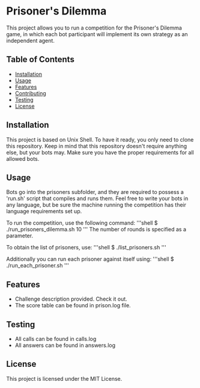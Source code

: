 # Prisoner's Dilemma

This project allows you to run a competition for the Prisoner's Dilemma game, in which each bot participant will implement its own strategy as an independent agent.

## Table of Contents

- [Installation](#installation)
- [Usage](#usage)
- [Features](#features)
- [Contributing](#contributing)
- [Testing](#testing)
- [License](#license)

## Installation

This project is based on Unix Shell. To have it ready, you only need to clone this repository.
Keep in mind that this repository doesn't require anything else, but your bots may. Make sure you have the proper requirements for all allowed bots.

## Usage

Bots go into the prisoners subfolder, and they are required to possess a 'run.sh' script that compiles and runs them. Feel free to write your bots in any language, but be sure the machine running the competition has their language requirements set up.

To run the competition, use the following command:
'''shell
$ ./run_prisoners_dilemma.sh 10
'''
The number of rounds is specified as a parameter.

To obtain the list of prisoners, use:
'''shell
$ ./list_prisoners.sh
'''

Additionally you can run each prisoner against itself using:
'''shell
$ ./run_each_prisoner.sh
'''

## Features

- Challenge description provided. Check it out.
- The score table can be found in prison.log file.

## Testing

- All calls can be found in calls.log
- All answers can be found in answers.log

## License

This project is licensed under the MIT License.
